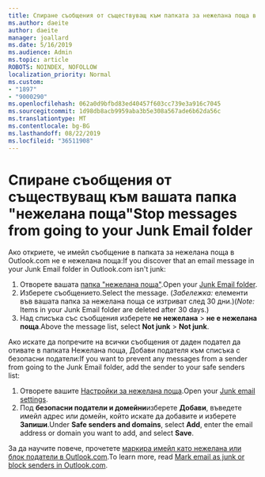 ```yaml
---
title: Спиране съобщения от съществуващ към папката за нежелана поща в Outlook.com
ms.author: daeite
author: daeite
manager: joallard
ms.date: 5/16/2019
ms.audience: Admin
ms.topic: article
ROBOTS: NOINDEX, NOFOLLOW
localization_priority: Normal
ms.custom:
- "1897"
- "9000290"
ms.openlocfilehash: 062a0d9bfbd83ed40457f603cc739e3a916c7045
ms.sourcegitcommit: 1d98db8acb9959aba3b5e308a567ade6b62da56c
ms.translationtype: MT
ms.contentlocale: bg-BG
ms.lasthandoff: 08/22/2019
ms.locfileid: "36511908"
---
```

# <a name="stop-messages-from-going-to-your-junk-email-folder"></a><span data-ttu-id="f1c50-102">Спиране съобщения от съществуващ към вашата папка "нежелана поща"</span><span class="sxs-lookup"><span data-stu-id="f1c50-102">Stop messages from going to your Junk Email folder</span></span>

<span data-ttu-id="f1c50-103">Ако откриете, че имейл съобщение в папката за нежелана поща в Outlook.com не е нежелана поща:</span><span class="sxs-lookup"><span data-stu-id="f1c50-103">If you discover that an email message in your Junk Email folder in Outlook.com isn't junk:</span></span>

1. <span data-ttu-id="f1c50-104">Отворете вашата [папка "нежелана поща"](https://outlook.live.com/mail/junkemail).</span><span class="sxs-lookup"><span data-stu-id="f1c50-104">Open your [Junk Email folder](https://outlook.live.com/mail/junkemail).</span></span>
1. <span data-ttu-id="f1c50-105">Изберете съобщението.</span><span class="sxs-lookup"><span data-stu-id="f1c50-105">Select the message.</span></span> <span data-ttu-id="f1c50-106">(*Забележка:* елементи във вашата папка за нежелана поща се изтриват след 30 дни.)</span><span class="sxs-lookup"><span data-stu-id="f1c50-106">(*Note:* Items in your Junk Email folder are deleted after 30 days.)</span></span>
1. <span data-ttu-id="f1c50-107">Над списъка със съобщения изберете **не нежелана** > **не е нежелана поща**.</span><span class="sxs-lookup"><span data-stu-id="f1c50-107">Above the message list, select **Not junk** > **Not junk**.</span></span>

<span data-ttu-id="f1c50-108">Ако искате да попречите на всички съобщения от даден подател да отивате в папката Нежелана поща, Добави подателя към списъка с безопасни податели:</span><span class="sxs-lookup"><span data-stu-id="f1c50-108">If you want to prevent any messages from a sender from going to the Junk Email folder, add the sender to your safe senders list:</span></span>

1. <span data-ttu-id="f1c50-109">Отворете вашите [Настройки за нежелана поща](https://go.microsoft.com/fwlink/?linkid=2035804).</span><span class="sxs-lookup"><span data-stu-id="f1c50-109">Open your [Junk email settings](https://go.microsoft.com/fwlink/?linkid=2035804).</span></span>
1. <span data-ttu-id="f1c50-110">Под **безопасни податели и домейни**изберете **Добави**, въведете имейл адрес или домейн, който искате да добавите и изберете **Запиши**.</span><span class="sxs-lookup"><span data-stu-id="f1c50-110">Under **Safe senders and domains**, select **Add**, enter the email address or domain you want to add, and select **Save**.</span></span>

<span data-ttu-id="f1c50-111">За да научите повече, прочетете [маркира имейл като нежелана или блок податели в Outlook.com](https://support.office.com/article/a3ece97b-82f8-4a5e-9ac3-e92fa6427ae4?wt.mc_id=Office_Outlook_com_Alchemy).</span><span class="sxs-lookup"><span data-stu-id="f1c50-111">To learn more, read [Mark email as junk or block senders in Outlook.com](https://support.office.com/article/a3ece97b-82f8-4a5e-9ac3-e92fa6427ae4?wt.mc_id=Office_Outlook_com_Alchemy).</span></span>
